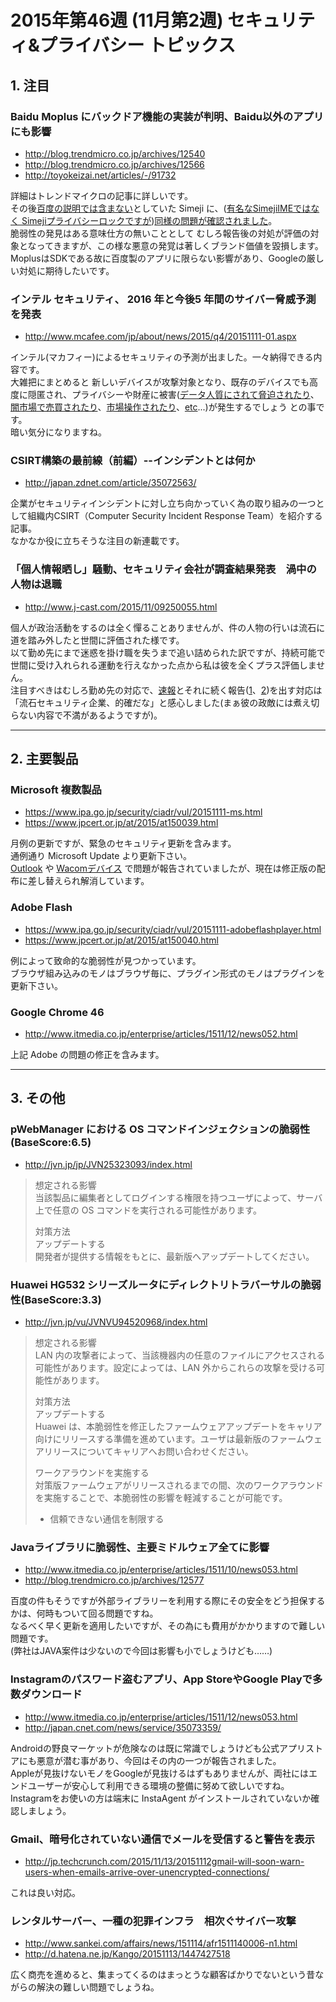 2015年第46週 (11月第2週) セキュリティ&プライバシー トピックス
===

## 1. 注目
### Baidu Moplus にバックドア機能の実装が判明、Baidu以外のアプリにも影響
+ http://blog.trendmicro.co.jp/archives/12540
+ http://blog.trendmicro.co.jp/archives/12566
+ http://toyokeizai.net/articles/-/91732

詳細はトレンドマイクロの記事に詳しいです。  
その後[百度の説明では含まない](http://simeji.me/blog/news/news_151109)としていた Simeji に、([有名なSimejiIMEではなく Simejiプライバシーロックですが](http://www.baidu.jp/info/press/report/151113.html))[同様の問題が確認されました](http://blog.livedoor.jp/blackwingcat/archives/1916023.html)。  
脆弱性の発見はある意味仕方の無いこととして むしろ報告後の対処が評価の対象となってきますが、この様な悪意の発覚は著しくブランド価値を毀損します。  
MoplusはSDKである故に百度製のアプリに限らない影響があり、Googleの厳しい対処に期待したいです。

### インテル セキュリティ、 2016 年と今後5 年間のサイバー脅威予測を発表
+ http://www.mcafee.com/jp/about/news/2015/q4/20151111-01.aspx

インテル(マカフィー)によるセキュリティの予測が出ました。一々納得できる内容です。  
大雑把にまとめると 新しいデバイスが攻撃対象となり、既存のデバイスでも高度に隠匿され、プライバシーや財産に被害([データ人質にされて脅迫されたり](https://blog.kaspersky.co.jp/dont-pay-ransom/9373/)、[闇市場で売買されたり](https://the01.jp/p0001476/)、[市場操作されたり](http://www3.nhk.or.jp/news/html/20151111/k10010301921000.html)、[etc](http://internet.watch.impress.co.jp/docs/news/20151110_729872.html)...)が発生するでしょう との事です。  
暗い気分になりますね。

### CSIRT構築の最前線（前編）--インシデントとは何か
+ http://japan.zdnet.com/article/35072563/

企業がセキュリティインシデントに対し立ち向かっていく為の取り組みの一つとして組織内CSIRT（Computer Security Incident Response Team）を紹介する記事。  
なかなか役に立ちそうな注目の新連載です。

### 「個人情報晒し」騒動、セキュリティ会社が調査結果発表　渦中の人物は退職
+ http://www.j-cast.com/2015/11/09250055.html

個人が政治活動をするのは全く憚ることありませんが、件の人物の行いは流石に道を踏み外したと世間に評価された様です。  
以て勤め先にまで迷惑を掛け職を失うまで追い詰められた訳ですが、持続可能で世間に受け入れられる運動を行えなかった点から私は彼を全くプラス評価しません。  
注目すべきはむしろ勤め先の対応で、[速報](https://www.f-secure.com/ja_JP/web/press_jp/news-clippings/-/journal_content/56/1082220/1423363?p_p_auth=HjQxJJn8&refererPlid=910425)とそれに続く報告([1](https://www.f-secure.com/ja_JP/web/press_jp/news-clippings/-/journal_content/56/1082220/1423364?p_p_auth=aCfT2fiV&refererPlid=910425)、[2](https://www.f-secure.com/ja_JP/web/press_jp/news-clippings/-/journal_content/56/1082220/1423365?p_p_auth=aCfT2fiV&refererPlid=910425))を出す対応は「流石セキュリティ企業、的確だな」と感心しました(まぁ彼の政敵には煮え切らない内容で不満があるようですが)。  

***
## 2. 主要製品
### Microsoft 複数製品
+ https://www.ipa.go.jp/security/ciadr/vul/20151111-ms.html
+ https://www.jpcert.or.jp/at/2015/at150039.html

月例の更新ですが、緊急のセキュリティ更新を含みます。  
通例通り Microsoft Update より更新下さい。  
[Outlook](http://japan.zdnet.com/article/35073361/) や [Wacomデバイス](http://tablet.wacom.co.jp/what/detail/detail_support.html?nno=837) で問題が報告されていましたが、現在は修正版の配布に差し替えられ解消しています。

### Adobe Flash
+ https://www.ipa.go.jp/security/ciadr/vul/20151111-adobeflashplayer.html
+ https://www.jpcert.or.jp/at/2015/at150040.html

例によって致命的な脆弱性が見つかっています。  
ブラウザ組み込みのモノはブラウザ毎に、プラグイン形式のモノはプラグインを更新下さい。

### Google Chrome 46
+ http://www.itmedia.co.jp/enterprise/articles/1511/12/news052.html

上記 Adobe の問題の修正を含みます。  

***
## 3. その他
### pWebManager における OS コマンドインジェクションの脆弱性(BaseScore:6.5)
+ http://jvn.jp/jp/JVN25323093/index.html

> 想定される影響  
> 当該製品に編集者としてログインする権限を持つユーザによって、サーバ上で任意の OS コマンドを実行される可能性があります。  
>   
> 対策方法  
> アップデートする  
> 開発者が提供する情報をもとに、最新版へアップデートしてください。  

### Huawei HG532 シリーズルータにディレクトリトラバーサルの脆弱性(BaseScore:3.3)
+ http://jvn.jp/vu/JVNVU94520968/index.html

> 想定される影響  
> LAN 内の攻撃者によって、当該機器内の任意のファイルにアクセスされる可能性があります。設定によっては、LAN 外からこれらの攻撃を受ける可能性があります。  
>   
> 対策方法  
> アップデートする  
> Huawei は、本脆弱性を修正したファームウェアアップデートをキャリア向けにリリースする準備を進めています。ユーザは最新版のファームウェアリリースについてキャリアへお問い合わせください。  
>   
> ワークアラウンドを実施する  
> 対策版ファームウェアがリリースされるまでの間、次のワークアラウンドを実施することで、本脆弱性の影響を軽減することが可能です。  
>   
> + 信頼できない通信を制限する  

### Javaライブラリに脆弱性、主要ミドルウェア全てに影響
+ http://www.itmedia.co.jp/enterprise/articles/1511/10/news053.html
+ http://blog.trendmicro.co.jp/archives/12577

百度の件もそうですが外部ライブラリーを利用する際にその安全をどう担保するかは、何時もついて回る問題ですね。  
なるべく早く更新を適用したいですが、その為にも費用がかかりますので難しい問題です。  
(弊社はJAVA案件は少ないので今回は影響も小でしょうけども……)

### Instagramのパスワード盗むアプリ、App StoreやGoogle Playで多数ダウンロード
+ http://www.itmedia.co.jp/enterprise/articles/1511/12/news053.html
+ http://japan.cnet.com/news/service/35073359/

Androidの野良マーケットが危険なのは既に常識でしょうけども公式アプリストアにも悪意が潜む事があり、今回はその内の一つが報告されました。  
Appleが見抜けないモノをGoogleが見抜けるはずもありませんが、両社にはエンドユーザーが安心して利用できる環境の整備に努めて欲しいですね。  
Instagramをお使いの方は端末に InstaAgent がインストールされていないか確認しましょう。

### Gmail、暗号化されていない通信でメールを受信すると警告を表示
+ http://jp.techcrunch.com/2015/11/13/20151112gmail-will-soon-warn-users-when-emails-arrive-over-unencrypted-connections/

これは良い対応。

### レンタルサーバー、一種の犯罪インフラ　相次ぐサイバー攻撃
+ http://www.sankei.com/affairs/news/151114/afr1511140006-n1.html
+ http://d.hatena.ne.jp/Kango/20151113/1447427518

広く商売を進めると、集まってくるのはまっとうな顧客ばかりでないという昔ながらの解決の難しい問題でしょうね。
